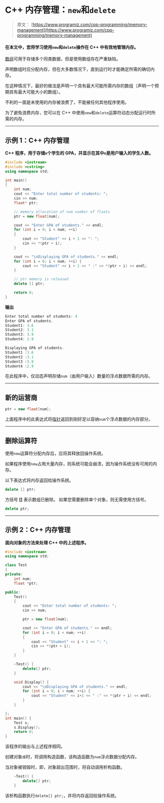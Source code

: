 # C++ 内存管理：`new`和`delete`

> 原文： [https://www.programiz.com/cpp-programming/memory-management](https://www.programiz.com/cpp-programming/memory-management)

#### 在本文中，您将学习使用`new`和`delete`操作在 C++ 中有效地管理内存。

[数组](/cpp-programming/arrays "C++ Arrays")可用于存储多个同类数据，但是使用数组存在严重缺陷。

声明数组时应分配内存，但在大多数情况下，直到运行时才能确定所需的确切内存。

在这种情况下，最好的做法是声明一个具有最大可能所需内存的数组（声明一个预期具有最大可能大小的数组）。

不利的一面是未使用的内存被浪费了，不能被任何其他程序使用。

为了避免浪费内存，您可以在 C++ 中使用`new`和`delete`运算符动态分配运行时所需的内存。

* * *

## 示例 1：C++ 内存管理

**C++ 程序，用于存储`n`个学生的 GPA，并显示在其中`n`是用户输入的学生人数。**

```cpp
#include <iostream>
#include <cstring>
using namespace std;

int main()
{
    int num;
    cout << "Enter total number of students: ";
    cin >> num;
    float* ptr;

    // memory allocation of num number of floats
    ptr = new float[num];

    cout << "Enter GPA of students." << endl;
    for (int i = 0; i < num; ++i)
    {
        cout << "Student" << i + 1 << ": ";
        cin >> *(ptr + i);
    }

    cout << "\nDisplaying GPA of students." << endl;
    for (int i = 0; i < num; ++i) {
        cout << "Student" << i + 1 << " :" << *(ptr + i) << endl;
    }

    // ptr memory is released
    delete [] ptr;

    return 0;
} 
```

**输出**

```cpp
Enter total number of students: 4
Enter GPA of students.
Student1: 3.6
Student2: 3.1
Student3: 3.9
Student4: 2.9

Displaying GPA of students.
Student1 :3.6
Student2 :3.1
Student3 :3.9
Student4 :2.9 
```

在此程序中，仅动态声明存储`num`（由用户输入）数量的浮点数据所需的内存。

* * *

## 新的运营商

```cpp
ptr = new float[num];
```

上面程序中的此表达式将[指针](/cpp-programming/pointers "C++ Pointers")返回到刚好足以容纳`num`个浮点数据的内存部分。

* * *

## 删除运算符

使用`new`运算符分配内存后，应将其释放回操作系统。

如果程序使用`new`占用大量内存，则系统可能会崩溃，因为操作系统没有可用的内存。

以下表达式将内存返回给操作系统。

```cpp
delete [] ptr;
```

方括号 **[]** 表示数组已删除。 如果您需要删除单个对象，则无需使用方括号。

```cpp
delete ptr;
```

* * *

## 示例 2：C++ 内存管理

**面向对象的方法来处理 C++ 中的上述程序。**

```cpp
#include <iostream>
using namespace std;

class Test
{
private:
    int num;
    float *ptr;

public:
    Test()
    {
        cout << "Enter total number of students: ";
        cin >> num;

        ptr = new float[num];

        cout << "Enter GPA of students." << endl;
        for (int i = 0; i < num; ++i)
        {
            cout << "Student" << i + 1 << ": ";
            cin >> *(ptr + i);
        }
    }

    ~Test() {
        delete[] ptr;
    }

    void Display() {
        cout << "\nDisplaying GPA of students." << endl;
        for (int i = 0; i < num; ++i) {
            cout << "Student" << i+1 << " :" << *(ptr + i) << endl;
        }
    }

};
int main() {
    Test s;
    s.Display();
    return 0;
} 
```

该程序的输出与上述程序相同。

创建对象`或`时，将调用构造函数，该构造函数为`num`浮点数据分配内存。

当对象被销毁时，即，对象超出范围时，将自动调用析构函数。

```cpp
    ~Test() {
        delete[] ptr;
    }

```

该析构函数执行`delete[] ptr;`，并将内存返回给操作系统。